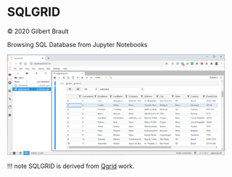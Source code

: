# SQLGRID

&copy; 2020 Gilbert Brault

Browsing SQL Database from Jupyter Notebooks

![screenshot](images/JupyterSqlgrid.png)

!!! note
    SQLGRID is derived from [Qgrid](https://github.com/quantopian/qgrid) work.